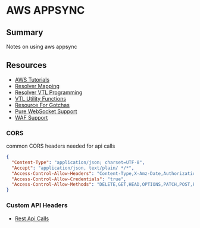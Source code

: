 # AWS APPSYNC

## Summary

Notes on using aws appsync

## Resources

- [AWS Tutorials](https://docs.aws.amazon.com/appsync/latest/devguide/tutorials.html)
- [Resolver Mapping](https://docs.aws.amazon.com/appsync/latest/devguide/resolver-mapping-template-reference-overview.html)
- [Resolver VTL Programming](https://docs.aws.amazon.com/appsync/latest/devguide/resolver-mapping-template-reference-programming-guide.html)
- [VTL Utility Functions](https://docs.aws.amazon.com/appsync/latest/devguide/resolver-util-reference.html)
- [Resource For Gotchas](https://www.integralist.co.uk/posts/cognito/#example-google-app-configuration)
- [Pure WebSocket Support](https://aws.amazon.com/about-aws/whats-new/2019/11/aws-appsync-adds-real-time-enhancements-with-pure-websockets-support-for-graphql-subscriptions/)
- [WAF Support](https://aws.amazon.com/blogs/mobile/appsync-waf/)

### CORS

common CORS headers needed for api calls

```json
{
  "Content-Type": "application/json; charset=UTF-8",
  "Accept": "application/json, text/plain/ */*",
  "Access-Control-Allow-Headers": "Content-Type,X-Amz-Date,Authorization,X-Amz-Security-Token",
  "Access-Control-Allow-Credentials": "true",
  "Access-Control-Allow-Methods": "DELETE,GET,HEAD,OPTIONS,PATCH,POST,PUT"
}
```

### Custom API Headers

- [Rest Api Calls](https://docs.amplify.aws/lib/restapi/authz/q/platform/js#cognito-user-pools-authorization)
